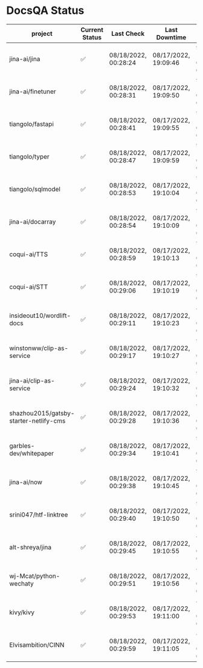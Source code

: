 # DocsQA Status

|               project                |Current Status|     Last Check     |   Last Downtime    |             % Uptime              |
|--------------------------------------|--------------|--------------------|--------------------|-----------------------------------|
|jina-ai/jina                          |✅            |08/18/2022, 00:28:24|08/17/2022, 19:09:46|94.301 (since 08/15/2022, 07:09:42)|
|jina-ai/finetuner                     |✅            |08/18/2022, 00:28:31|08/17/2022, 19:09:50|94.304 (since 08/15/2022, 07:09:42)|
|tiangolo/fastapi                      |✅            |08/18/2022, 00:28:41|08/17/2022, 19:09:55|94.316 (since 08/15/2022, 07:09:42)|
|tiangolo/typer                        |✅            |08/18/2022, 00:28:47|08/17/2022, 19:09:59|94.319 (since 08/15/2022, 07:09:42)|
|tiangolo/sqlmodel                     |✅            |08/18/2022, 00:28:53|08/17/2022, 19:10:04|94.322 (since 08/15/2022, 07:09:42)|
|jina-ai/docarray                      |✅            |08/18/2022, 00:28:54|08/17/2022, 19:10:09|94.316 (since 08/15/2022, 07:09:42)|
|coqui-ai/TTS                          |✅            |08/18/2022, 00:28:59|08/17/2022, 19:10:13|94.318 (since 08/15/2022, 07:09:42)|
|coqui-ai/STT                          |✅            |08/18/2022, 00:29:06|08/17/2022, 19:10:19|94.320 (since 08/15/2022, 07:09:42)|
|insideout10/wordlift-docs             |✅            |08/18/2022, 00:29:11|08/17/2022, 19:10:23|84.094 (since 08/15/2022, 07:09:42)|
|winstonww/clip-as-service             |✅            |08/18/2022, 00:29:17|08/17/2022, 19:10:27|94.326 (since 08/15/2022, 07:09:42)|
|jina-ai/clip-as-service               |✅            |08/18/2022, 00:29:24|08/17/2022, 19:10:32|94.330 (since 08/15/2022, 07:09:42)|
|shazhou2015/gatsby-starter-netlify-cms|✅            |08/18/2022, 00:29:28|08/17/2022, 19:10:36|94.329 (since 08/15/2022, 07:09:42)|
|garbles-dev/whitepaper                |✅            |08/18/2022, 00:29:34|08/17/2022, 19:10:41|94.333 (since 08/15/2022, 07:09:42)|
|jina-ai/now                           |✅            |08/18/2022, 00:29:38|08/17/2022, 19:10:45|94.333 (since 08/15/2022, 07:09:42)|
|srini047/htf-linktree                 |✅            |08/18/2022, 00:29:40|08/17/2022, 19:10:50|94.330 (since 08/15/2022, 07:09:42)|
|alt-shreya/jina                       |✅            |08/18/2022, 00:29:45|08/17/2022, 19:10:55|86.794 (since 08/15/2022, 07:09:42)|
|wj-Mcat/python-wechaty                |✅            |08/18/2022, 00:29:51|08/17/2022, 19:10:56|86.805 (since 08/15/2022, 07:09:42)|
|kivy/kivy                             |✅            |08/18/2022, 00:29:53|08/17/2022, 19:11:00|86.797 (since 08/15/2022, 07:09:42)|
|Elvisambition/CINN                    |✅            |08/18/2022, 00:29:59|08/17/2022, 19:11:05|86.803 (since 08/15/2022, 07:09:42)|
